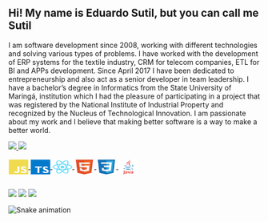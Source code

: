 
## Hi! My name is Eduardo Sutil, but you can call me Sutil

I am software development since 2008, working with different technologies and solving various types of problems.
I have worked with the development of ERP systems for the textile industry, CRM for telecom companies, ETL for BI and APPs development. Since April 2017 I have been dedicated to entrepreneurship and also act as a senior developer in team leadership.
I have a bachelor’s degree in Informatics from the State University of Maringá, institution which I had the pleasure of participating in a project that was registered by the National Institute of Industrial Property and recognized by the Nucleus of Technological Innovation.
I am passionate about my work and I believe that making better software is a way to make a better world.

 <div>
  <a href="https://github.com/Sutil">
  <img height="180em" src="https://github-readme-stats.vercel.app/api?username=Sutil&show_icons=true&theme=prussian&include_all_commits=true&count_private=true"/>
  <img height="180em" src="https://github-readme-stats.vercel.app/api/top-langs/?username=Sutil&layout=compact&langs_count=7&theme=prussian"/>
</div>
<div style="display: inline_block"><br>
  <img align="center" alt="Sutil-Js" height="30" width="40" src="https://raw.githubusercontent.com/devicons/devicon/master/icons/javascript/javascript-plain.svg">
  <img align="center" alt="Sutil-Ts" height="30" width="40" src="https://raw.githubusercontent.com/devicons/devicon/master/icons/typescript/typescript-plain.svg">
  <img align="center" alt="Sutil-React" height="30" width="40" src="https://raw.githubusercontent.com/devicons/devicon/master/icons/react/react-original.svg">
  <img align="center" alt="Sutil-HTML" height="30" width="40" src="https://raw.githubusercontent.com/devicons/devicon/master/icons/html5/html5-original.svg">
  <img align="center" alt="Sutil-CSS" height="30" width="40" src="https://raw.githubusercontent.com/devicons/devicon/master/icons/css3/css3-original.svg">
  <img align="center" alt="Sutil-Java" height="30" width="40" src="https://raw.githubusercontent.com/devicons/devicon/master/icons/java/java-original-wordmark.svg">
</div>
  
  ##
 
<div> 
  <a href="https://instagram.com/edusutil" target="_blank"><img src="https://img.shields.io/badge/-Instagram-%23E4405F?style=for-the-badge&logo=instagram&logoColor=white" target="_blank"></a>
  <a href = "mailto:sutil.edu@gmail.com"><img src="https://img.shields.io/badge/-Gmail-%23333?style=for-the-badge&logo=gmail&logoColor=white" target="_blank"></a>
  <a href="https://www.linkedin.com/in/edusutil" target="_blank"><img src="https://img.shields.io/badge/-LinkedIn-%230077B5?style=for-the-badge&logo=linkedin&logoColor=white" target="_blank"></a> 
 
 ![Snake animation](https://github.com/Sutil/Sutil/blob/output/github-contribution-grid-snake.svg)
</div>

